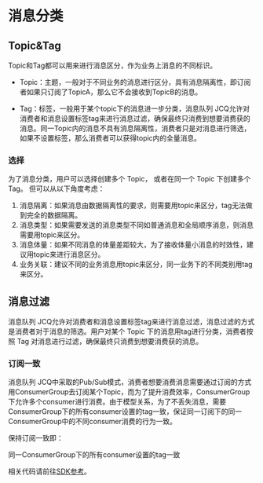 # 消息分类
## Topic&Tag

Topic和Tag都可以用来进行消息区分，作为业务上消息的不同标识。

- Topic：主题，一般对于不同业务的消息进行区分，具有消息隔离性，即订阅者如果只订阅了TopicA，那么它不会接收到TopicB的消息。

- Tag：标签，一般用于某个topic下的消息进一步分类，消息队列 JCQ允许对消费者和消息设置标签tag来进行消息过滤，确保最终只消费到想要消费获的消息。同一Topic内的消息不具有消息隔离性，消费者只是对消息进行筛选，如果不设置标签，那么消费者可以获得topic内的全量消息。

### 选择

为了消息分类，用户可以选择创建多个 Topic， 或者在同一个 Topic 下创建多个 Tag。 但可以从以下角度考虑：

1. 消息隔离：如果消息由数据隔离性的要求，则需要用topic来区分，tag无法做到完全的数据隔离。
2. 消息类型：如果需要发送的消息类型不同如普通消息和全局顺序消息，则消息需要用topic来区分。
3. 消息体量：如果不同消息的体量差距较大，为了接收体量小消息的时效性，建议用topic来进行消息区分。
4. 业务关联：建议不同的业务消息用topic来区分，同一业务下的不同类别用tag来区分。



## 消息过滤

消息队列 JCQ允许对消费者和消息设置标签tag来进行消息过滤，消息过滤的方式是消费者对于消息的筛选。用户对某个 Topic 下的消息用tag进行分类，消费者按照 Tag 对消息进行过滤，确保最终只消费到想要消费获的消息。

### 订阅一致

消息队列 JCQ中采取的Pub/Sub模式，消费者想要消费消息需要通过订阅的方式用ConsumerGroup去订阅某个Topic，而为了提升消费效率，ConsumerGroup下允许多个consumer进行消费。由于模型关系，为了不丢失消息，需要ConsumerGroup下的所有consumer设置的tag一致，保证同一订阅下的同一ConsumerGroup中的不同consumer消费的行为一致。

保持订阅一致即：

同一ConsumerGroup下的所有consumer设置的tag一致

相关代码请前往[SDK参考](https://docs.jdcloud.com/cn/message-queue/produce-standard-message)。

